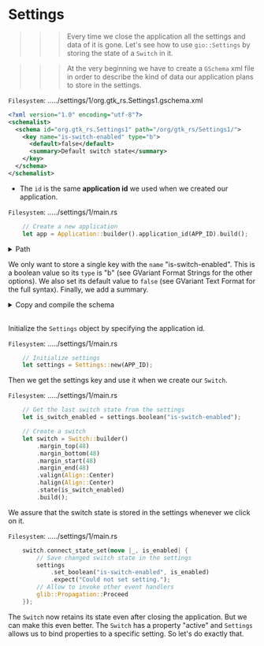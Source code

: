 # **Settings**

>>> Every time we close the application all the settings and data of it is gone. Let's see how to use `gio::Settings` by storing the state of a `Switch` in it.

>>> At the very beginning we have to create a `GSchema` xml file in order to describe the kind of data our application plans to store in the settings.

`Filesystem`: ...../settings/1/org.gtk_rs.Settings1.gschema.xml

```xml
<?xml version="1.0" encoding="utf-8"?>
<schemalist>
  <schema id="org.gtk_rs.Settings1" path="/org/gtk_rs/Settings1/">
    <key name="is-switch-enabled" type="b">
      <default>false</default>
      <summary>Default switch state</summary>
    </key>
  </schema>
</schemalist>
```

* The `id` is the same **application id** we used when we created our application.

`Filesystem`: ...../settings/1/main.rs

```rust
    // Create a new application
    let app = Application::builder().application_id(APP_ID).build();
```

<details>
<summary>Path</summary>

```
The `path` must start and end with a forward slash character ('/') and must not contain two sequential slash characters. When creating a `path`, we advise to take the `id`, replace the '.' with '/' and add '/' at the front and end of it.
```

</details>

We only want to store a single key with the `name` "is-switch-enabled". This is a boolean value so its `type` is "b" (see GVariant Format Strings for the other options). We also set its default value to `false` (see GVariant Text Format for the full syntax). Finally, we add a summary.


<details>
<summary>Copy and compile the schema</summary>

```
Linux/MacOS
```

```bash
mkdir -p $HOME/.local/share/glib-2.0/schemas
cp org.gtk_rs.Settings1.gschema.xml $HOME/.local/share/glib-2.0/schemas/
glib-compile-schemas $HOME/.local/share/glib-2.0/schemas/
```

</details>

<br>Initialize the `Settings` object by specifying the application id.

`Filesystem`: ...../settings/1/main.rs

```rust
    // Initialize settings
    let settings = Settings::new(APP_ID);
```

Then we get the settings key and use it when we create our `Switch`.

`Filesystem`: ...../settings/1/main.rs

```rust
    // Get the last switch state from the settings
    let is_switch_enabled = settings.boolean("is-switch-enabled");

    // Create a switch
    let switch = Switch::builder()
        .margin_top(48)
        .margin_bottom(48)
        .margin_start(48)
        .margin_end(48)
        .valign(Align::Center)
        .halign(Align::Center)
        .state(is_switch_enabled)
        .build();
```

We assure that the switch state is stored in the settings whenever we click on it.

`Filesystem`: ...../settings/1/main.rs

```rust
    switch.connect_state_set(move |_, is_enabled| {
        // Save changed switch state in the settings
        settings
            .set_boolean("is-switch-enabled", is_enabled)
            .expect("Could not set setting.");
        // Allow to invoke other event handlers
        glib::Propagation::Proceed
    });
```

The `Switch` now retains its state even after closing the application. But we can make this even better. The `Switch` has a property "active" and `Settings` allows us to bind properties to a specific setting. So let's do exactly that.